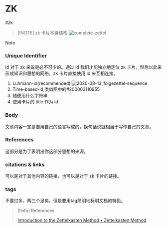# ZK
#zk

> [!NOTE] zk 卡片本身结构
> ![complete-zettel](../../files/images/zk/complete-zettel.png)

> [!NOTE]
> ### Unique Identifier
> id 对于 zk 来说是必不可少的。通过 id 我们才能独立地定位 zk 卡片，然后以此来形成知识和思想的网络。zk 卡片直接使用 id 来互相连接。
> 
> 1. Luhmann-id(recommended) ![2020-08-13_folgezettel-sequence](../../files/images/zk/2020-08-13_folgezettel-sequence.png)
> 2. Time-based-id,类似图中的#200003110955
> 3. 随便用什么字符串
> 4. 使用卡片的 title 作为 id
> 
> ### Body
> 文章内容一定是要用自己的语言写成的，换句话说就相当于写作自己的文章。
> 
> ### References
> 这部分是为了表明出你这部分思想的来源。
> 
> ### citations & links
> 可以是对于其他内容的链接，也可以是对于 zk 卡片的链接。
> 
> ### tags
> 不要过多，两三个足矣。但是要用tag简明地标明文档的特色。

> [!info] References
> 
> [Introduction to the Zettelkasten Method • Zettelkasten Method](https://zettelkasten.de/introduction/)
